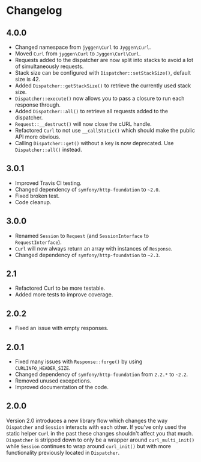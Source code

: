 # Changelog

## 4.0.0

* Changed namespace from `jyggen\Curl` to `Jyggen\Curl`.
* Moved `Curl` from `jyggen\Curl` to `Jyggen\Curl\Curl`.
* Requests added to the dispatcher are now split into stacks to avoid a lot of simultaneously requests.
* Stack size can be configured with `Dispatcher::setStackSize()`, default size is 42.
* Added `Dispatcher::getStackSize()` to retrieve the currently used stack size.
* `Dispatcher::execute()` now allows you to pass a closure to run each response through.
* Added `Dispatcher::all()` to retrieve all requests added to the dispatcher.
* `Request::__destruct()` will now close the cURL handle.
* Refactored `Curl` to not use `__callStatic()` which should make the public API more obvious.
* Calling `Dispatcher::get()` without a key is now deprecated. Use `Dispatcher::all()` instead.

## 3.0.1

* Improved Travis CI testing.
* Changed dependency of `symfony/http-foundation` to `~2.0`.
* Fixed broken test.
* Code cleanup.

## 3.0.0

* Renamed `Session` to `Request` (and `SessionInterface` to `RequestInterface`).
* `Curl` will now always return an array with instances of `Response`.
* Changed dependency of `symfony/http-foundation` to `~2.3`.

## 2.1

* Refactored Curl to be more testable.
* Added more tests to improve coverage.

## 2.0.2

* Fixed an issue with empty responses.

## 2.0.1

* Fixed many issues with `Response::forge()` by using `CURLINFO_HEADER_SIZE`.
* Changed dependency of `symfony/http-foundation` from `2.2.*` to `~2.2`.
* Removed unused excepetions.
* Improved documentation of the code.

## 2.0.0

Version 2.0 introduces a new library flow which changes the way `Dispatcher` and `Session` interacts with each other. If you've only used the static helper `Curl` in the past these changes shouldn't affect you that much. `Dispatcher` is stripped down to only be a wrapper around `curl_multi_init()` while `Session` continues to wrap around `curl_init()` but with more functionality previously located in `Dispatcher`.
